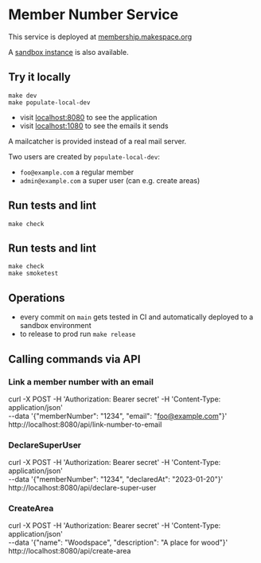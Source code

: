 # Member Number Service

This service is deployed at [membership.makespace.org](https://membership.makespace.org)

A [sandbox instance](https://member-number-lookup-sandbox-fnl2w3f7da-nw.a.run.app) is also available.

## Try it locally

```
make dev
make populate-local-dev
```

- visit [localhost:8080](http://localhost:8080) to see the application
- visit [localhost:1080](http://localhost:1080) to see the emails it sends

A mailcatcher is provided instead of a real mail server.

Two users are created by `populate-local-dev`:

- `foo@example.com` a regular member
- `admin@example.com` a super user (can e.g. create areas)


## Run tests and lint

```
make check
```

## Run tests and lint

```
make check
make smoketest
```

## Operations

- every commit on `main` gets tested in CI and automatically deployed to a sandbox environment
- to release to prod run `make release`

## Calling commands via API

### Link a member number with an email

curl -X POST -H 'Authorization: Bearer secret' -H 'Content-Type: application/json' \
--data '{"memberNumber": "1234", "email": "foo@example.com"}' http://localhost:8080/api/link-number-to-email

### DeclareSuperUser

curl -X POST -H 'Authorization: Bearer secret' -H 'Content-Type: application/json' \
--data '{"memberNumber": "1234", "declaredAt": "2023-01-20"}' http://localhost:8080/api/declare-super-user

### CreateArea

curl -X POST -H 'Authorization: Bearer secret' -H 'Content-Type: application/json' \
--data '{"name": "Woodspace", "description": "A place for wood"}' http://localhost:8080/api/create-area
